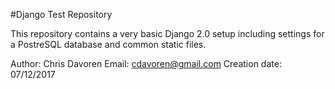 #Django Test Repository

This repository contains a very basic Django 2.0 setup including settings for a PostreSQL database and common static files.

Author: Chris Davoren
Email: cdavoren@gmail.com
Creation date: 07/12/2017
